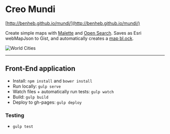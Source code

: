 # Creo Mundi

[http://benheb.github.io/mundi/](http://benheb.github.io/mundi/)

Create simple maps with [Malette](https://github.com/benheb/malette) and [Open Search](https://github.com/benheb/open-search). Saves as Esri webMapJson to Gist, and automatically creates a [map bl.ock](http://bl.ocks.org/benheb/1e2eabd0a7b39fb52b84).

![World Cities](https://www.evernote.com/shard/s236/sh/deebf965-c621-4949-a8a9-cca769cb39e7/96b897872aac113b/res/6a3417a4-33fe-4781-b157-00c6b1c201ee/skitch.png)

****

## Front-End application

* Install: `npm install` and `bower install`
* Run locally: `gulp serve`
* Watch files + automatically run tests: `gulp watch`
* Build: `gulp build`
* Deploy to gh-pages: `gulp deploy`

### Testing

* `gulp test`